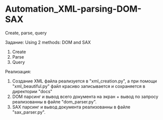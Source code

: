 # Automation_XML-parsing-DOM-SAX
Create, parse, query

Задание:
    Using 2 methods: DOM and SAX
1. Create
2. Parse
3. Query

Реализация:
1. Создание XML файла реализуется в "xml_creation.py", а при помощи "xml_beautiful.py" файл красиво записывается и сохраняется в директории "docs\"
2. DOM парсинг и вывод всего документа на экран + вывод по запросу реализованны в файле "dom_parser.py".
3. SAX парсинг и вывод документа реализованны в файле "sax_parser.py".
